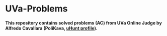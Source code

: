 # UVa-Problems

#### This repository contains solved problems (AC) from UVa Online Judge by Alfredo Cavallara (PoliKava, [uHunt profile](http://uhunt.felix-halim.net/id/797684)).